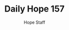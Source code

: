 ---
image: /assets/img/daily-hope-default-artwork.png
title: Daily Hope 157
number: 157
categories:
  - Daily Hope
author: Hope Staff
notes: Daily Hope 157
embed: >-
  <iframe style="border-radius:12px" src="https://open.spotify.com/embed/episode/3MD5liwimhlAFyxPNsyS8Q?utm_source=generator" width="100%" height="152" frameBorder="0" allowfullscreen="" allow="autoplay; clipboard-write; encrypted-media; fullscreen; picture-in-picture" loading="lazy"></iframe>
---